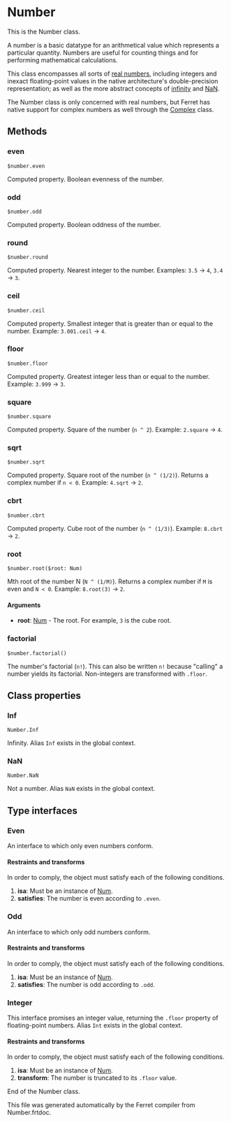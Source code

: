 # Number

This is the Number class.

A number is a basic datatype for an arithmetical value which represents a
particular quantity. Numbers are useful for counting things and for
performing mathematical calculations.

This class encompasses all sorts of
[real numbers](https://en.wikipedia.org/wiki/Real_number), including integers
and inexact floating-point values in the native architecture's
double-precision representation; as well as the more abstract concepts of
[infinity](#inf) and [NaN](#nan).

The Number class is only concerned with real numbers, but Ferret has native
support for complex numbers as well through the [Complex](Complex.md) class.



## Methods

### even

```
$number.even
```

Computed property. Boolean evenness of the number.



### odd

```
$number.odd
```

Computed property. Boolean oddness of the number.



### round

```
$number.round
```

Computed property. Nearest integer to the number.
Examples: `3.5` -> `4`, `3.4` -> `3`.



### ceil

```
$number.ceil
```

Computed property. Smallest integer that is greater than or equal to the number.
Example: `3.001.ceil` -> `4`.



### floor

```
$number.floor
```

Computed property. Greatest integer less than or equal to the number.
Example: `3.999` -> `3`.



### square

```
$number.square
```

Computed property. Square of the number (`n ^ 2`).
Example: `2.square` -> `4`.



### sqrt

```
$number.sqrt
```

Computed property. Square root of the number (`n ^ (1/2)`).
Returns a complex number if `n < 0`.
Example: `4.sqrt` -> `2`.



### cbrt

```
$number.cbrt
```

Computed property. Cube root of the number (`n ^ (1/3)`).
Example: `8.cbrt` -> `2`.



### root

```
$number.root($root: Num)
```

Mth root of the number N (`N ^ (1/M)`).
Returns a complex number if `M` is even and `N < 0`.
Example: `8.root(3)` -> `2`.


#### Arguments

* __root__: [Num](/std/doc/Number.md) - The root. For example, `3` is the cube root.



### factorial

```
$number.factorial()
```

The number's factorial (`n!`). This can also be written `n!` because
"calling" a number yields its factorial. Non-integers are transformed with
`.floor`.

## Class properties

### Inf

```
Number.Inf
```

Infinity. Alias `Inf` exists in the global context.

### NaN

```
Number.NaN
```

Not a number. Alias `NaN` exists in the global context.

## Type interfaces

### Even

An interface to which only even numbers conform.


#### Restraints and transforms

In order to comply, the object must satisfy each of the following conditions.

1. __isa__: Must be an instance of [Num](/std/doc/Number.md).
2. __satisfies__: The number is even according to `.even`.


### Odd

An interface to which only odd numbers conform.


#### Restraints and transforms

In order to comply, the object must satisfy each of the following conditions.

1. __isa__: Must be an instance of [Num](/std/doc/Number.md).
2. __satisfies__: The number is odd according to `.odd`.


### Integer

This interface promises an integer value, returning the `.floor` property
of floating-point numbers. Alias `Int` exists in the global context.


#### Restraints and transforms

In order to comply, the object must satisfy each of the following conditions.

1. __isa__: Must be an instance of [Num](/std/doc/Number.md).
2. __transform__: The number is truncated to its `.floor` value.


End of the Number class.

This file was generated automatically by the Ferret compiler from
Number.frtdoc.